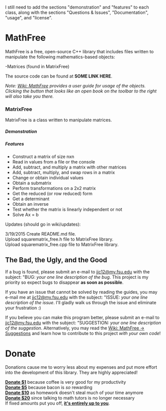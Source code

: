 I still need to add the sections "demonstration" and "features" to each
class, along with the sections "Questions & Issues", "Documentation", "usage", and "license". 

# MathFree

MathFree is a free, open-source C++ library that includes files written to manipulate the following mathematics-based
objects:

-Matrices (found in MatrixFree)

The source code can be found at **SOME LINK HERE**.

*Note: <a href="https://github.com/jjc12/MathFree/wiki">Wiki: MathFree</a> provides a user guide for usage of the objects. Clicking the button that looks like an open book on the toolbar to the right will also take you there.*

### MatrixFree

MatrixFree is a class written to manipulate matrices.

##### Demonstration 

##### Features 

- Construct a matrix of size nxn
- Read in values from a file or the console
- Add, subtract, and multiply a matrix with other matrices
- Add, subtract, multiply, and swap rows in a matrix
- Change or obtain individual values
- Obtain a submatrix
- Perform transformations on a 2x2 matrix
- Get the reduced (or row reduced) form
- Get a determinant
- Obtain an inverse
- Test whether the matrix is linearly independent or not
- Solve Ax = b

Updates (should go in wiki/updates):

3/19/2015 
Create README.md file.  
Upload squarematrix_free.h file to MatrixFree library.  
Upload squarematrix_free.cpp file to MatrixFree library.  

## The Bad, the Ugly, and the Good

If a bug is found, please submit an e-mail to jjc12@my.fsu.edu with the subject: "BUG: *your one line description of the bug*. This project is my priority so expect bugs to disappear **as soon as possible**.

If you have an issue that cannot be solved by reading the guides, you may e-mail me at jjc12@my.fsu.edu with the subject: "ISSUE: *your one line description of the issue*. I'll gladly walk us through the issue and eliminate your frustration :)

If you believe you can make this program better, please submit an e-mail to jjc12@my.fsu.edu with the subject: "SUGGESTION: *your one line description of the suggestion*. Alternatively, you may read the <a href="https://github.com/jjc12/MathFree/wiki">Wiki: MathFree -> Suggestions</a> and learn how to contribute to this project *with your own code*!

# Donate

Donations cause me to worry less about my expenses and put more effort into the development of this library. They are highly appreciated!

<a href="https://www.paypal.com/cgi-bin/webscr?cmd=_donations&business=VDW48HYE6A3Y2&lc=US&item_name=MathFree&amount=1%2e00&currency_code=USD&bn=PP%2dDonationsBF%3abtn_donateCC_LG%2egif%3aNonHosted">**Donate $1**</a> because coffee is very good for my productivity  
<a href="https://www.paypal.com/cgi-bin/webscr?cmd=_donations&business=VDW48HYE6A3Y2&lc=US&item_name=MathFree&amount=5%2e00&currency_code=USD&bn=PP%2dDonationsBF%3abtn_donateCC_LG%2egif%3aNonHosted">**Donate $5**</a> because bacon is *so* rewarding  
<a href="https://www.paypal.com/cgi-bin/webscr?cmd=_donations&business=VDW48HYE6A3Y2&lc=US&item_name=MathFree&amount=10%2e00&currency_code=USD&bn=PP%2dDonationsBF%3abtn_donateCC_LG%2egif%3aNonHosted">**Donate $10**</a> as homework doesn't steal much of your time anymore  
<a href="https://www.paypal.com/cgi-bin/webscr?cmd=_donations&business=VDW48HYE6A3Y2&lc=US&item_name=MathFree&amount=20%2e00&currency_code=USD&bn=PP%2dDonationsBF%3abtn_donateCC_LG%2egif%3aNonHosted">**Donate $20**</a> since talking to math tutors is no longer necessary  
If fixed amounts put you off,
<a href="https://www.paypal.com/cgi-bin/webscr?cmd=_donations&business=VDW48HYE6A3Y2&lc=US&item_name=MathFree&currency_code=USD&bn=PP%2dDonationsBF%3abtn_donateCC_LG%2egif%3aNonHosted">**it's entirely up to you**</a>.
